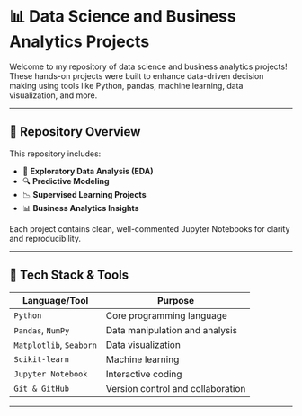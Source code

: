 # 📊 Data Science and Business Analytics Projects

Welcome to my repository of data science and business analytics projects!  
These hands-on projects were built to enhance data-driven decision making using tools like Python, pandas, machine learning, data visualization, and more.

---

## 📁 Repository Overview

This repository includes:

- 🧠 **Exploratory Data Analysis (EDA)**  
- 🔍 **Predictive Modeling**  
- 📉 **Supervised Learning Projects**  
- 📊 **Business Analytics Insights**

Each project contains clean, well-commented Jupyter Notebooks for clarity and reproducibility.

---

## 🧪 Tech Stack & Tools

| Language/Tool | Purpose |
|---------------|---------|
| `Python` | Core programming language |
| `Pandas`, `NumPy` | Data manipulation and analysis |
| `Matplotlib`, `Seaborn` | Data visualization |
| `Scikit-learn` | Machine learning |
| `Jupyter Notebook` | Interactive coding |
| `Git & GitHub` | Version control and collaboration |

---


